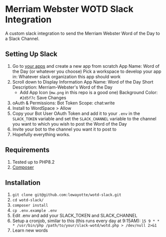 # Merriam Webster WOTD Slack Integration

A custom slack integration to send the Merriam Webster Word of the Day to a Slack Channel.

## Setting Up Slack

1. Go to [your apps](https://api.slack.com/apps/) and create a new app from scratch
   App Name: Word of the Day (or whatever you choose)
   Pick a workspace to develop your app in: Whatever slack organization this app should work
2. Scroll down to Display Information
   App Name: Word of the Day
   Short Description: Merriam-Webster's Word of the Day
   + Add App Icon (`mw.png` in this repo is a good one)
   Background Color: `#2d5f7c`
   Save Changes
3. oAuth & Permissions: Bot Token Scope: chat:write
4. Install to WordSpace > Allow
5. Copy your Bot User OAuth Token and add it to your `.env` in the `SLACK_TOKEN` variable and set the `SLACK_CHANNEL` variable to the channel you want to which you wish to post the Word of the Day
6. Invite your bot to the channel you want it to post to
7. Hopefully everything works.

## Requirements

1. Tested up to PHP8.2
2. [Composer](https://getcomposer.org)

## Installation

1. `git clone git@github.com:lewayotte/wotd-slack.git`
2. `cd wotd-slack/`
3. `composer install`
4. `cp .env.example .env`
5. Edit .env and add your SLACK_TOKEN and SLACK_CHANNEL
6. Setup a cronjob, similar to this (this runs every day at 9:15AM):
`15 9 * * * /usr/bin/php /path/to/your/slack-wotd/wotd.php > /dev/null 2>&1`
7. Learn new words
